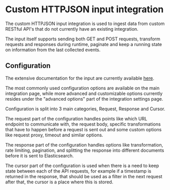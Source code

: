 # Custom HTTPJSON input integration

The custom HTTPJSON input integration is used to ingest data from custom RESTful API's that do not currently have an existing integration.

The input itself supports sending both GET and POST requests, transform requests and responses during runtime, paginate and keep a running state on information from the last collected events.

## Configuration

The extensive documentation for the input are currently available [here](https://www.elastic.co/guide/en/beats/filebeat/current/filebeat-input-httpjson.html).

The most commonly used configuration options are available on the main integration page, while more advanced and customizable options currently resides under the "advanced options" part of the integration settings page.

Configuration is split into 3 main categories, Request, Response and Cursor.

The request part of the configuration handles points like which URL endpoint to communicate with, the request body, specific transformations that have to happen before a request is sent out and some custom options like request proxy, timeout and similar options.

The response part of the configuration handles options like transformation, rate limiting, pagination, and splitting the response into different documents before it is sent to Elasticsearch.

The cursor part of the configuration is used when there is a need to keep state between each of the API requests, for example if a timestamp is returned in the response, that should be used as a filter in the next request after that, the cursor is a place where this is stored.

